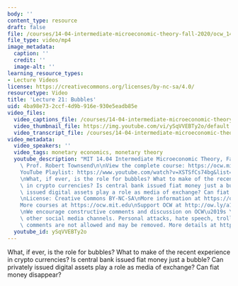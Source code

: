 ```yaml
---
body: ''
content_type: resource
draft: false
file: /courses/14-04-intermediate-microeconomic-theory-fall-2020/ocw_1404_lecture21_2020dec03_360p_16_9.mp4
file_type: video/mp4
image_metadata:
  caption: ''
  credit: ''
  image-alt: ''
learning_resource_types:
- Lecture Videos
license: https://creativecommons.org/licenses/by-nc-sa/4.0/
resourcetype: Video
title: 'Lecture 21: Bubbles'
uid: 4ba98e73-2ccf-4d9b-916e-930e5eadb85e
video_files:
  video_captions_file: /courses/14-04-intermediate-microeconomic-theory-fall-2020/1l0lQdeP8YcSxKrLR5CGTPNetvq1Iqyks_transcript.webvtt
  video_thumbnail_file: https://img.youtube.com/vi/ySqVVEBTy2o/default.jpg
  video_transcript_file: /courses/14-04-intermediate-microeconomic-theory-fall-2020/1l0lQdeP8YcSxKrLR5CGTPNetvq1Iqyks_transcript.pdf
video_metadata:
  video_speakers: ''
  video_tags: monetary economics, monetary theory
  youtube_description: "MIT 14.04 Intermediate Microeconomic Theory, Fall 2020\nInstructor:\
    \ Prof. Robert Townsend\n\nView the complete course: https://ocw.mit.edu/courses/14-04-intermediate-microeconomic-theory-fall-2020/\n\
    YouTube Playlist: https://www.youtube.com/watch?v=XSTSfCs74bg&list=PLUl4u3cNGP63wnrKge9vllow3Y2OOOKqF\n\
    \nWhat, if ever, is the role for bubbles? What to make of the recent experience\
    \ in crypto currencies? Is central bank issued fiat money just a bubble? Can privately\
    \ issued digital assets play a role as media of exchange? Can fiat money disappear?\n\
    \nLicense: Creative Commons BY-NC-SA\nMore information at https://ocw.mit.edu/terms\n\
    More courses at https://ocw.mit.edu\nSupport OCW at http://ow.ly/a1If50zVRlQ\n\
    \nWe encourage constructive comments and discussion on OCW\u2019s YouTube and\
    \ other social media channels. Personal attacks, hate speech, trolling, and inappropriate\
    \ comments are not allowed and may be removed. More details at https://ocw.mit.edu/comments."
  youtube_id: ySqVVEBTy2o
---
```

What, if ever, is the role for bubbles? What to make of the recent experience in crypto currencies? Is central bank issued fiat money just a bubble? Can privately issued digital assets play a role as media of exchange? Can fiat money disappear?